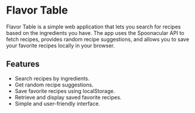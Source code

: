 # Flavor Table

Flavor Table is a simple web application that lets you search for recipes based on the ingredients you have. The app uses the Spoonacular API to fetch recipes, provides random recipe suggestions, and allows you to save your favorite recipes locally in your browser.

## Features

- Search recipes by ingredients.
- Get random recipe suggestions.
- Save favorite recipes using localStorage.
- Retrieve and display saved favorite recipes.
- Simple and user-friendly interface.
